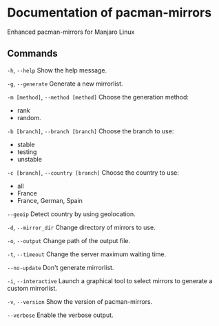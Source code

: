#  Documentation of pacman-mirrors

Enhanced pacman-mirrors for Manjaro Linux

## Commands

`-h`, `--help`
Show the help message.

`-g`, `--generate`
Generate a new mirrorlist.

`-m [method]`, `--method [method]`
Choose the generation method:

- rank
- random.

`-b [branch]`, `--branch [branch]`
Choose the branch to use:

- stable
- testing
- unstable

`-c [branch]`, `--country [branch]`
Choose the country to use:

- all
- France
- France, German, Spain

`--geoip`
Detect country by using geolocation.

`-d`, `--mirror_dir`
Change directory of mirrors to use.

`-o`, `--output`
Change path of the output file.

`-t`, `--timeout`
Change the server maximum waiting time.

`--no-update`
Don't generate mirrorlist.

`-i`, `--interactive`
Launch a graphical tool to select mirrors to generate a custom mirrorlist.

`-v`, `--version`
Show the version of pacman-mirrors.

`--verbose`
Enable the verbose output.
